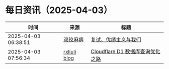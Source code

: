 ﻿# 每日资讯（2025-04-03）

|时间|来源|标题|
|---|---|---|
|2025-04-03 06:38:51|[双绞麻痹](https://numb.tech/atom.xml)|[复试、优绩主义与我们](https://numb.tech/2025/04/03/offroad/)|
|2025-04-03 07:56:34|[rxliuli blog](https://blog.rxliuli.com/atom.xml)|[Cloudflare D1 数据库查询优化之路](https://blog.rxliuli.com/p/8b37a7e055664884b0c83014edb89e78/)|
